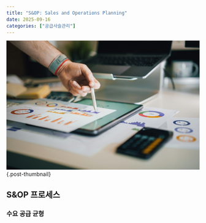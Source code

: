 ```yaml
---
title: "S&OP: Sales and Operations Planning"
date: 2025-09-16
categories: ["공급사슬관리"]
---
```


![](/img/stat-thumb.jpg){.post-thumbnail}

## S&OP 프로세스

### 수요 공급 균형
